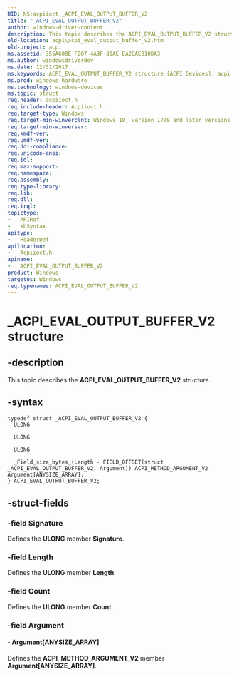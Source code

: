 ```yaml
---
UID: NS:acpiioct._ACPI_EVAL_OUTPUT_BUFFER_V2
title: "_ACPI_EVAL_OUTPUT_BUFFER_V2"
author: windows-driver-content
description: This topic describes the ACPI_EVAL_OUTPUT_BUFFER_V2 structure.
old-location: acpi\acpi_eval_output_buffer_v2.htm
old-project: acpi
ms.assetid: 355A600E-F207-4A3F-80AE-EA2DAE810DA3
ms.author: windowsdriverdev
ms.date: 12/31/2017
ms.keywords: ACPI_EVAL_OUTPUT_BUFFER_V2 structure [ACPI Devices], acpi.acpi_eval_output_buffer_v2, ACPI_EVAL_OUTPUT_BUFFER_V2, acpiioct/ACPI_EVAL_OUTPUT_BUFFER_V2, _ACPI_EVAL_OUTPUT_BUFFER_V2, *PACPI_EVAL_OUTPUT_BUFFER_V2
ms.prod: windows-hardware
ms.technology: windows-devices
ms.topic: struct
req.header: acpiioct.h
req.include-header: Acpiioct.h
req.target-type: Windows
req.target-min-winverclnt: Windows 10, version 1709 and later versions.
req.target-min-winversvr: 
req.kmdf-ver: 
req.umdf-ver: 
req.ddi-compliance: 
req.unicode-ansi: 
req.idl: 
req.max-support: 
req.namespace: 
req.assembly: 
req.type-library: 
req.lib: 
req.dll: 
req.irql: 
topictype:
-	APIRef
-	kbSyntax
apitype:
-	HeaderDef
apilocation:
-	Acpiioct.h
apiname:
-	ACPI_EVAL_OUTPUT_BUFFER_V2
product: Windows
targetos: Windows
req.typenames: ACPI_EVAL_OUTPUT_BUFFER_V2
---
```


# _ACPI_EVAL_OUTPUT_BUFFER_V2 structure


## -description


This topic describes the  <b>ACPI_EVAL_OUTPUT_BUFFER_V2</b> structure.


## -syntax


````
typedef struct _ACPI_EVAL_OUTPUT_BUFFER_V2 {
  ULONG                                                                                                           Signature;
  ULONG                                                                                                           Length;
  ULONG                                                                                                           Count;
  _Field_size_bytes_(Length - FIELD_OFFSET(struct _ACPI_EVAL_OUTPUT_BUFFER_V2, Argument)) ACPI_METHOD_ARGUMENT_V2 Argument[ANYSIZE_ARRAY];
} ACPI_EVAL_OUTPUT_BUFFER_V2;
````


## -struct-fields




### -field Signature

Defines the <b>ULONG</b> member <b>Signature</b>.


### -field Length

Defines the <b>ULONG</b> member <b>Length</b>.


### -field Count

Defines the <b>ULONG</b> member <b>Count</b>.


### -field Argument

 



#### - Argument[ANYSIZE_ARRAY]

Defines the <b>ACPI_METHOD_ARGUMENT_V2</b> member <b>Argument[ANYSIZE_ARRAY]</b>.

